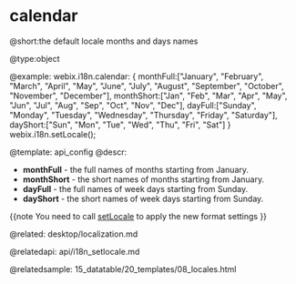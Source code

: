 calendar
=============


@short:the default locale months and days names
	

@type:object

@example:
webix.i18n.calendar: {
	monthFull:["January", "February", "March", "April", "May", "June", 
      "July", "August", "September", "October", "November", "December"],
	monthShort:["Jan", "Feb", "Mar", "Apr", "May", "Jun", 
       "Jul", "Aug", "Sep", "Oct", "Nov", "Dec"],
	dayFull:["Sunday", "Monday", "Tuesday", "Wednesday", 
       "Thursday", "Friday", "Saturday"],
    dayShort:["Sun", "Mon", "Tue", "Wed", "Thu", "Fri", "Sat"]
}
webix.i18n.setLocale();    

@template:	api_config
@descr:

- **monthFull** - the full names of months starting from January.
- **monthShort** - the short names of months starting from January.
- **dayFull** - the full names of week days starting from Sunday.
- **dayShort** - the short names of week days starting from Sunday.

{{note
You need to call <a href="api/i18n_setlocale.md">setLocale</a> to apply the new format settings
}}

@related:
	desktop/localization.md

@relatedapi:
	api/i18n_setlocale.md

@relatedsample:
	15_datatable/20_templates/08_locales.html